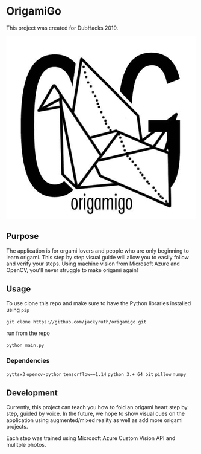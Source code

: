 # OrigamiGo

This project was created for DubHacks 2019.

![Logo](logo.jpg)


## Purpose
The application is for orgami lovers and people who are only beginning to learn origami. This step by step visual guide will allow you to easily follow and verify your steps. Using machine vision from Microsoft Azure and OpenCV, you'll never struggle to make origami again!

## Usage
To use clone this repo and make sure to have the Python libraries installed using `pip`

`git clone https://github.com/jackyruth/origamigo.git`

run from the repo

`python main.py`

### Dependencies
`pyttsx3`
`opencv-python`
`tensorflow==1.14`
`python 3.+ 64 bit`
`pillow`
`numpy`

## Development
Currently, this project can teach you how to fold an origami heart step by step, guided by voice. In the future, we hope to show visual cues on the application using augmented/mixed reality as well as add more origami projects. 

Each step was trained using Microsoft Azure Custom Vision API and mulitple photos. 